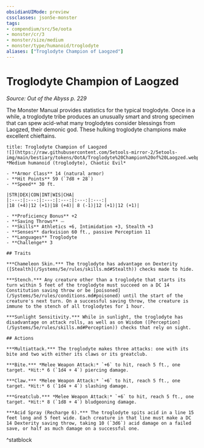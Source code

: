 ```yaml
---
obsidianUIMode: preview
cssclasses: json5e-monster
tags:
- compendium/src/5e/oota
- monster/cr/3
- monster/size/medium
- monster/type/humanoid/troglodyte
aliases: ["Troglodyte Champion of Laogzed"]
---
```

# Troglodyte Champion of Laogzed
*Source: Out of the Abyss p. 229*  

The Monster Manual provides statistics for the typical troglodyte. Once in a while, a troglodyte tribe produces an unusually smart and strong specimen that can spew acid-what many troglodytes consider blessings from Laogzed, their demonic god. These hulking troglodyte champions make excellent chieftains.

```ad-statblock
title: Troglodyte Champion of Laogzed
![](https://raw.githubusercontent.com/5etools-mirror-2/5etools-img/main/bestiary/tokens/OotA/Troglodyte%20Champion%20of%20Laogzed.webp#token)
*Medium humanoid (troglodyte), Chaotic Evil*

- **Armor Class** 14 (natural armor)
- **Hit Points** 59 (`7d8 + 28`)
- **Speed** 30 ft.

|STR|DEX|CON|INT|WIS|CHA|
|:---:|:---:|:---:|:---:|:---:|:---:|
|18 (+4)|12 (+1)|18 (+4)| 8 (-1)|12 (+1)|12 (+1)|

- **Proficiency Bonus** +2
- **Saving Throws** ⏤
- **Skills** Athletics +6, Intimidation +3, Stealth +3
- **Senses** darkvision 60 ft., passive Perception 11
- **Languages** Troglodyte
- **Challenge** 3

## Traits

***Chameleon Skin.*** The troglodyte has advantage on Dexterity ([Stealth](/Systems/5e/rules/skills.md#Stealth)) checks made to hide.

***Stench.*** Any creature other than a troglodyte that starts its turn within 5 feet of the troglodyte must succeed on a DC 14 Constitution saving throw or be [poisoned](/Systems/5e/rules/conditions.md#poisoned) until the start of the creature's next turn. On a successful saving throw, the creature is immune to the stench of all troglodytes for 1 hour.

***Sunlight Sensitivity.*** While in sunlight, the troglodyte has disadvantage on attack rolls, as well as on Wisdom ([Perception](/Systems/5e/rules/skills.md#Perception)) checks that rely on sight.

## Actions

***Multiattack.*** The troglodyte makes three attacks: one with its bite and two with either its claws or its greatclub.

***Bite.*** *Melee Weapon Attack:* `+6` to hit, reach 5 ft., one target. *Hit:* 6 (`1d4 + 4`) piercing damage.

***Claw.*** *Melee Weapon Attack:* `+6` to hit, reach 5 ft., one target. *Hit:* 6 (`1d4 + 4`) slashing damage.

***Greatclub.*** *Melee Weapon Attack:* `+6` to hit, reach 5 ft., one target. *Hit:* 8 (`1d8 + 4`) bludgeoning damage.

***Acid Spray (Recharge 6).*** The troglodyte spits acid in a line 15 feet long and 5 feet wide. Each creature in that line must make a DC 14 Dexterity saving throw, taking 10 (`3d6`) acid damage on a failed save, or half as much damage on a successful one.
```
^statblock